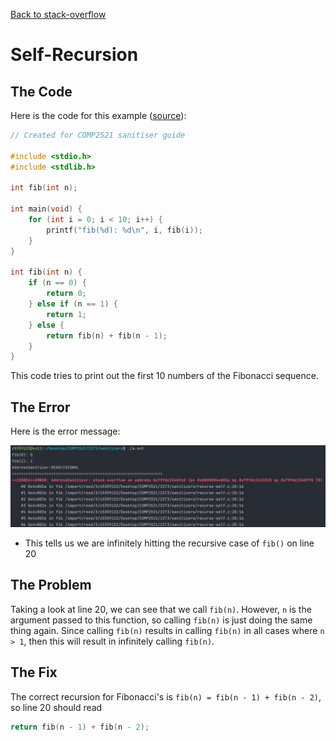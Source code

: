[Back to stack-overflow](..)

# Self-Recursion

## The Code

Here is the code for this example ([source](recurse-self.c)):

```c
// Created for COMP2521 sanitiser guide

#include <stdio.h>
#include <stdlib.h>

int fib(int n);

int main(void) {
    for (int i = 0; i < 10; i++) {
        printf("fib(%d): %d\n", i, fib(i));
    }
}

int fib(int n) {
    if (n == 0) {
        return 0;
    } else if (n == 1) {
        return 1;
    } else {
        return fib(n) + fib(n - 1);
    }
}

```

This code tries to print out the first 10 numbers of the Fibonacci sequence.

## The Error

Here is the error message:

![error message](error.png)

- This tells us we are infinitely hitting the recursive case of `fib()` on line 20

## The Problem

Taking a look at line 20, we can see that we call `fib(n)`. However, `n` is the argument passed to this function, so calling `fib(n)` is just doing the same thing again. Since calling `fib(n)` results in calling `fib(n)` in all cases where `n > 1`, then this will result in infinitely calling `fib(n)`.

## The Fix

The correct recursion for Fibonacci's is `fib(n) = fib(n - 1) + fib(n - 2)`, so line 20 should read

```c
return fib(n - 1) + fib(n - 2);
```
